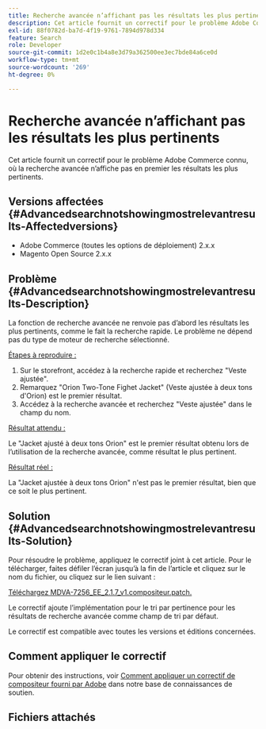 ```yaml
---
title: Recherche avancée n’affichant pas les résultats les plus pertinents
description: Cet article fournit un correctif pour le problème Adobe Commerce connu, où la recherche avancée n’affiche pas en premier les résultats les plus pertinents.
exl-id: 88f0782d-ba7d-4f19-9761-7894d978d334
feature: Search
role: Developer
source-git-commit: 1d2e0c1b4a8e3d79a362500ee3ec7bde84a6ce0d
workflow-type: tm+mt
source-wordcount: '269'
ht-degree: 0%

---
```


# Recherche avancée n’affichant pas les résultats les plus pertinents

Cet article fournit un correctif pour le problème Adobe Commerce connu, où la recherche avancée n’affiche pas en premier les résultats les plus pertinents.

## Versions affectées {#Advancedsearchnotshowingmostrelevantresults-Affectedversions}

* Adobe Commerce (toutes les options de déploiement) 2.x.x
* Magento Open Source 2.x.x

## Problème {#Advancedsearchnotshowingmostrelevantresults-Description}

La fonction de recherche avancée ne renvoie pas d’abord les résultats les plus pertinents, comme le fait la recherche rapide. Le problème ne dépend pas du type de moteur de recherche sélectionné.

<u>Étapes à reproduire :</u>

1. Sur le storefront, accédez à la recherche rapide et recherchez &quot;Veste ajustée&quot;.
1. Remarquez &quot;Orion Two-Tone Fighet Jacket&quot; (Veste ajustée à deux tons d&#39;Orion) est le premier résultat.
1. Accédez à la recherche avancée et recherchez &quot;Veste ajustée&quot; dans le champ du nom.

<u>Résultat attendu :</u>

Le &quot;Jacket ajusté à deux tons Orion&quot; est le premier résultat obtenu lors de l’utilisation de la recherche avancée, comme résultat le plus pertinent.

<u>Résultat réel :</u>

La &quot;Jacket ajustée à deux tons Orion&quot; n&#39;est pas le premier résultat, bien que ce soit le plus pertinent.

## Solution {#Advancedsearchnotshowingmostrelevantresults-Solution}

Pour résoudre le problème, appliquez le correctif joint à cet article. Pour le télécharger, faites défiler l’écran jusqu’à la fin de l’article et cliquez sur le nom du fichier, ou cliquez sur le lien suivant :

[Téléchargez MDVA-7256\_EE\_2.1.7\_v1.compositeur.patch.](assets/MDVA-7256_EE_2.1.7_v1.composer.patch.zip)

Le correctif ajoute l’implémentation pour le tri par pertinence pour les résultats de recherche avancée comme champ de tri par défaut.

Le correctif est compatible avec toutes les versions et éditions concernées.

## Comment appliquer le correctif

Pour obtenir des instructions, voir [Comment appliquer un correctif de compositeur fourni par Adobe](/help/how-to/general/how-to-apply-a-composer-patch-provided-by-magento.md) dans notre base de connaissances de soutien.

## Fichiers attachés
